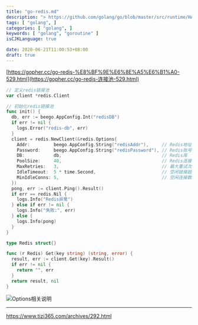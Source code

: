 ```yaml
---
title: "go-redis.md"
description: "> https://github.com/golang/go/blob/master/src/runtime/HACKING.md 待翻译"
tags: [ "golang", ]
categories: [ "golang", ]
keywords: [ "golang", "goroutine" ]
isCJKLanguage: true

date: 2020-06-21T11:00:53+08:00
draft: true
---
```



[https://gopher.cc/go-redis-%E8%BF%9E%E6%8E%A5%E6%B1%A0-529.html](https://gopher.cc/go-redis-连接池-529.html)

```go
// 定义redis链接池
var client *redis.Client

// 初始化redis链接池
func init() {
  db, err := beego.AppConfig.Int("redisDB")
  if err != nil {
    logs.Error("redis-db", err)
  }
  client = redis.NewClient(&redis.Options{
    Addr:         beego.AppConfig.String("redisAddr"),     // Redis地址
    Password:     beego.AppConfig.String("redisPassword"), // Redis账号
    DB:           db,                                      // Redis库
    PoolSize:     40,                                      // Redis连接池大小
    MaxRetries:   3,                                       // 最大重试次数
    IdleTimeout:  5 * time.Second,                         // 空闲链接超时时间
    MinIdleConns: 5,                                       // 空闲连接数量
  })
  pong, err := client.Ping().Result()
  if err == redis.Nil {
    logs.Info("Redis异常")
  } else if err != nil {
    logs.Info("失败:", err)
  } else {
    logs.Info(pong)
  }
}

type Redis struct{}

func (r Redis) Get(key string) (string, error) {
  result, err := client.Get(key).Result()
  if err != nil {
    return "", err
  }
  return result, nil
}
```

![Options相关说明](assets/1.jpg)

---

https://www.tizi365.com/archives/292.html